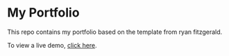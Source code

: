 # My Portfolio

This repo contains my portfolio based on the template from ryan fitzgerald.

To view a live demo, [click here](https://krayorn.github.io).
